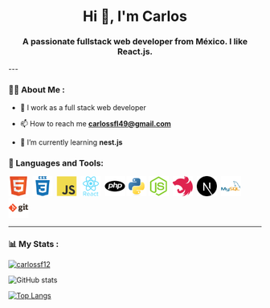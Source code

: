 <div id="header" align="center">
    <h1 align="center">Hi 👋, I'm Carlos</h1>
    <h3 align="center">A passionate fullstack web developer from México. I like React.js.</h3>
</div>
---

### 👨‍💻 About Me :

- 📝 I work as a full stack web developer

- 📫 How to reach me **carlossfl49@gmail.com**

- 🌱 I’m currently learning **nest.js**


<div align="left">
    <h3>🔨 Languages and Tools:</h3>
    <div>
        <img src="https://github.com/devicons/devicon/blob/master/icons/html5/html5-original.svg" title="HTML5" alt="HTML" width="40" height="40"/>&nbsp;
        <img src="https://github.com/devicons/devicon/blob/master/icons/css3/css3-plain-wordmark.svg"  title="CSS3" alt="CSS" width="40" height="40"/>&nbsp;
        <img src="https://github.com/devicons/devicon/blob/master/icons/javascript/javascript-original.svg" title="JavaScript" alt="JavaScript" width="40" height="40"/>&nbsp;
        <img src="https://github.com/devicons/devicon/blob/master/icons/react/react-original-wordmark.svg" title="React" alt="React" width="40" height="40"/>&nbsp;
        <img src="https://github.com/devicons/devicon/blob/master/icons/php/php-plain.svg" title="Git" **alt="php" width="40" height="40"/>
        <img src="https://github.com/devicons/devicon/blob/master/icons/python/python-original.svg" title="python" **alt="Git" width="40" height="40"/>
        <img src="https://github.com/devicons/devicon/blob/master/icons/nodejs/nodejs-original.svg" title="nodejs" alt="Bootstrap" width="40" height="40"/>&nbsp;
        <img src="https://github.com/devicons/devicon/blob/master/icons/nestjs/nestjs-plain.svg" title="nestjs" alt="nestjs" width="40" height="40"/>&nbsp;
        <img src="https://github.com/devicons/devicon/blob/master/icons/nextjs/nextjs-original.svg" title="nextjs" alt="nextjs" width="40" height="40"/>&nbsp;
        <img src="https://github.com/devicons/devicon/blob/master/icons/mysql/mysql-original-wordmark.svg" title="MySQL"  alt="MySQL" width="40" height="40"/>&nbsp;
        <img src="https://github.com/devicons/devicon/blob/master/icons/git/git-original-wordmark.svg" title="Git" **alt="Git" width="40" height="40"/>
      </div>
</div>

---

### 📊 My Stats :

[![carlossf12](http://github-readme-streak-stats.herokuapp.com?user=carlossf12&theme=dark&locale=es)](https://git.io/streak-stats)

![GitHub stats](https://github-readme-stats.vercel.app/api?username=carlossf12&show_icons=true&theme=radical)

[![Top Langs](https://github-readme-stats.vercel.app/api/top-langs/?username=carlossf12&theme=tokyonight)](https://github.com/anuraghazra/github-readme-stats)

